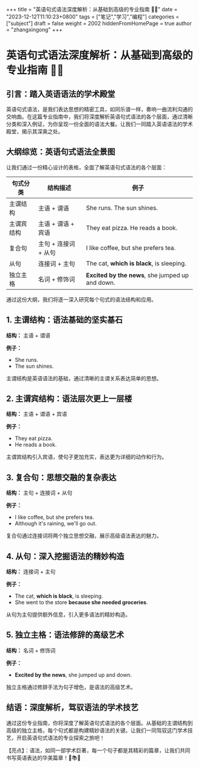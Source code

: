 +++
title = "英语句式语法深度解析：从基础到高级的专业指南 📘✨"
date = "2023-12-12T11:10:23+0800"
tags = ["笔记","学习","编程"]
categories = ["subject"]
draft = false
weight = 2002
hiddenFromHomePage = true
author = "zhangxingong"
+++

# 英语句式语法深度解析：从基础到高级的专业指南 📘✨

## 引言：踏入英语语法的学术殿堂

英语句式语法，是我们表达思想的精密工具，如同乐谱一样，奏响一曲流利沟通的交响曲。在这篇专业指南中，我们将深度解析英语句式语法的各个层面，通过清晰分类和深入例证，为你呈现一份全面的语法大餐。让我们一同踏入英语语法的学术殿堂，揭示其深奥之处。

## 大纲综览：英语句式语法全景图

让我们通过一份精心设计的表格，全面了解英语句式语法的各个层面：

| 句式分类   | 结构描述                      | 例子                                   |
|-------------|-------------------------------|----------------------------------------|
| 主谓结构     | 主语 + 谓语                   | She runs. The sun shines.              |
| 主谓宾结构   | 主语 + 谓语 + 宾语            | They eat pizza. He reads a book.       |
| 复合句       | 主句 + 连接词 + 从句          | I like coffee, but she prefers tea.   |
| 从句         | 连接词 + 主句                | The cat, **which is black**, is sleeping. |
| 独立主格     | 名词 + 修饰词                | **Excited by the news**, she jumped up and down. |

通过这份大纲，我们将逐一深入研究每个句式的语法结构和应用。

## 1. 主谓结构：语法基础的坚实基石

**结构：** 主语 + 谓语

**例子：**
- She runs.
- The sun shines.

主谓结构是英语语法的基础，通过清晰的主谓关系表达简单的思想。

## 2. 主谓宾结构：语法层次更上一层楼

**结构：** 主语 + 谓语 + 宾语

**例子：**
- They eat pizza.
- He reads a book.

主谓宾结构引入宾语，使句子更加充实，表达更为详细的动作和行为。

## 3. 复合句：思想交融的复杂表达

**结构：** 主句 + 连接词 + 从句

**例子：**
- I like coffee, but she prefers tea.
- Although it's raining, we'll go out.

复合句通过连接词将两个独立思想交融，展示高级语法表达的魅力。

## 4. 从句：深入挖掘语法的精妙构造

**结构：** 连接词 + 主句

**例子：**
- The cat, **which is black**, is sleeping.
- She went to the store **because she needed groceries**.

从句为主句提供额外信息，引入更多语法的精妙构造。

## 5. 独立主格：语法修辞的高级艺术

**结构：** 名词 + 修饰词

**例子：**
- **Excited by the news**, she jumped up and down.

独立主格通过修辞手法为句子增色，是语法的高级艺术。

## 结语：深度解析，驾驭语法的学术技艺

通过这份专业指南，你将深度了解英语句式语法的各个层面。从基础的主谓结构到高级的独立主格，每个句式都是构建精妙语法的关键。让我们一同驾驭这门学术技艺，开启英语句式语法的专业探索之旅吧！

【亮点】：语法，如同一部学术巨著，每一个句子都是其精彩的篇章，让我们共同书写英语表达的华美篇章！💬📚✨
